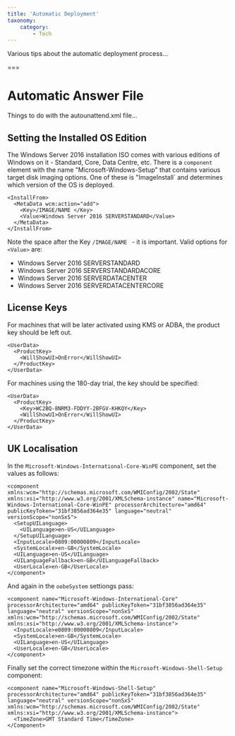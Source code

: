 ```yaml
---
title: 'Automatic Deployment'
taxonomy:
    category:
        - Tech
---
```


Various tips about the automatic deployment process...

===

# Automatic Answer File
Things to do with the autounattend.xml file...

## Setting the Installed OS Edition
The Windows Server 2016 installation ISO comes with various editions of Windows on it - Standard, Core, Data Centre, etc.
There is a `component` element with the name "Microsoft-Windows-Setup" that contains various target disk imaging options. One of these is "ImageInstall` and determines which version of the OS is deployed.

```
<InstallFrom>
  <MetaData wcm:action="add">
    <Key>/IMAGE/NAME </Key>
    <Value>Windows Server 2016 SERVERSTANDARD</Value>
  </MetaData>
</InstallFrom>
```

Note the space after the Key `/IMAGE/NAME ` - it is important.
Valid options for `<Value>` are:

* Windows Server 2016 SERVERSTANDARD
* Windows Server 2016 SERVERSTANDARDACORE
* Windows Server 2016 SERVERDATACENTER
* Windows Server 2016 SERVERDATACENTERCORE

## License Keys
For machines that will be later activated using KMS or ADBA, the product key should be left out.
```
<UserData>
  <ProductKey>
    <WillShowUI>OnError</WillShowUI>
  </ProductKey>
</UserData>
```
For machines using the 180-day trial, the key should be specified:
```
<UserData>
  <ProductKey>
    <Key>WC2BQ-8NRM3-FDDYY-2BFGV-KHKQY</Key>
    <WillShowUI>OnError</WillShowUI>
  </ProductKey>
</UserData>
```

## UK Localisation
In the `Microsoft-Windows-International-Core-WinPE` component, set the values as follows:
```
<component xmlns:wcm="http://schemas.microsoft.com/WMIConfig/2002/State" xmlns:xsi="http://www.w3.org/2001/XMLSchema-instance" name="Microsoft-Windows-International-Core-WinPE" processorArchitecture="amd64" publicKeyToken="31bf3856ad364e35" language="neutral" versionScope="nonSxS">
  <SetupUILanguage>
    <UILanguage>en-US</UILanguage>
  </SetupUILanguage>
  <InputLocale>0809:00000809</InputLocale>
  <SystemLocale>en-GB</SystemLocale>
  <UILanguage>en-US</UILanguage>
  <UILanguageFallback>en-GB</UILanguageFallback>
  <UserLocale>en-GB</UserLocale>
</component>
```
And again in the `oobeSystem`  settiongs pass:
```
<component name="Microsoft-Windows-International-Core" processorArchitecture="amd64" publicKeyToken="31bf3856ad364e35" language="neutral" versionScope="nonSxS" xmlns:wcm="http://schemas.microsoft.com/WMIConfig/2002/State" xmlns:xsi="http://www.w3.org/2001/XMLSchema-instance">
  <InputLocale>e0809:00000809</InputLocale>
  <SystemLocale>en-GB</SystemLocale>
  <UILanguage>en-US</UILanguage>
  <UserLocale>en-GB</UserLocale>
</component>
```
Finally set the correct timezone within the `Microsoft-Windows-Shell-Setup` component:
```
<component name="Microsoft-Windows-Shell-Setup" processorArchitecture="amd64" publicKeyToken="31bf3856ad364e35" language="neutral" versionScope="nonSxS" xmlns:wcm="http://schemas.microsoft.com/WMIConfig/2002/State" xmlns:xsi="http://www.w3.org/2001/XMLSchema-instance">
  <TimeZone>GMT Standard Time</TimeZone>
</Component>
```